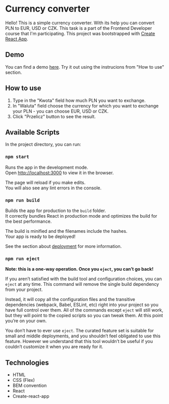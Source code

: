 # Currency converter
Hello!
This is a simple currency converter. With its help you can convert PLN to EUR, USD or CZK. This task is a part of the Frontend Developer course that I'm participating.
This project was bootstrapped with [Create React App](https://github.com/facebook/create-react-app).

## Demo
You can find a demo [here](https://paulgrym.github.io/currency-converter-react/).
Try it out using the instrucions from "How to use" section.
## How to use
1. Type in the "Kwota" field how much PLN you want to exchange.
2. In "Waluta" field choose the currency for which you want to exchange your PLN - you can choose EUR, USD or CZK.
3. Click "Przelicz" button to see the result.
## Available Scripts

In the project directory, you can run:

### `npm start`

Runs the app in the development mode.\
Open [http://localhost:3000](http://localhost:3000) to view it in the browser.

The page will reload if you make edits.\
You will also see any lint errors in the console.

### `npm run build`

Builds the app for production to the `build` folder.\
It correctly bundles React in production mode and optimizes the build for the best performance.

The build is minified and the filenames include the hashes.\
Your app is ready to be deployed!

See the section about [deployment](https://facebook.github.io/create-react-app/docs/deployment) for more information.

### `npm run eject`

**Note: this is a one-way operation. Once you `eject`, you can’t go back!**

If you aren’t satisfied with the build tool and configuration choices, you can `eject` at any time. This command will remove the single build dependency from your project.

Instead, it will copy all the configuration files and the transitive dependencies (webpack, Babel, ESLint, etc) right into your project so you have full control over them. All of the commands except `eject` will still work, but they will point to the copied scripts so you can tweak them. At this point you’re on your own.

You don’t have to ever use `eject`. The curated feature set is suitable for small and middle deployments, and you shouldn’t feel obligated to use this feature. However we understand that this tool wouldn’t be useful if you couldn’t customize it when you are ready for it.

## Technologies
- HTML
- CSS (Flex)
- BEM convention
- React
- Create-react-app